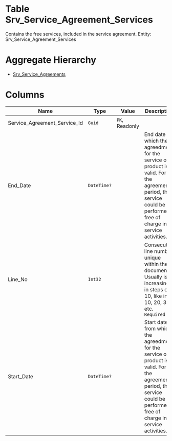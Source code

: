 # Table Srv_Service_Agreement_Services

Contains the free services, included in the service agreement. Entity: Srv_Service_Agreement_Services

# Aggregate Hierarchy

* [Srv_Service_Agreements](Srv_Service_Agreements.md)

# Columns

| Name | Type | Value | Description |
| - | - | - | --- |
|Service_Agreement_Service_Id|`Guid`|`PK`, Readonly||
|End_Date|`DateTime?`||End date to which the agreedment for the service or product is valid. For the agreement period, the service could be performed free of charge in service activities. |
|Line_No|`Int32`||Consecutive line number, unique within the document. Usually is increasing in steps of 10, like in 10, 20, 30, etc. `Required` |
|Start_Date|`DateTime?`||Start date from which the agreedment for the service or product is valid. For the agreement period, the service could be performed free of charge in service activities. |
